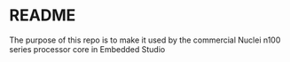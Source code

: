 # README #
The purpose of this repo is to make it used by the commercial Nuclei n100 series processor core in Embedded Studio
